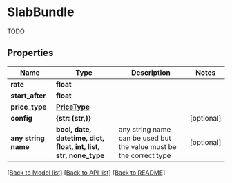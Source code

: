 # SlabBundle

TODO

## Properties
Name | Type | Description | Notes
------------ | ------------- | ------------- | -------------
**rate** | **float** |  | 
**start_after** | **float** |  | 
**price_type** | [**PriceType**](PriceType.md) |  | 
**config** | **{str: (str,)}** |  | [optional] 
**any string name** | **bool, date, datetime, dict, float, int, list, str, none_type** | any string name can be used but the value must be the correct type | [optional]

[[Back to Model list]](../README.md#documentation-for-models) [[Back to API list]](../README.md#documentation-for-api-endpoints) [[Back to README]](../README.md)


